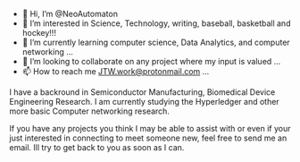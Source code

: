 - 👋 Hi, I’m @NeoAutomaton
- 👀 I’m interested in Science, Technology, writing, baseball, basketball and hockey!!!
- 🌱 I’m currently learning computer science, Data Analytics, and computer networking ...
- 💞️ I’m looking to collaborate on any project where my input is valued ...
- 📫 How to reach me JTW.work@protonmail.com ...

I have a backround in Semiconductor Manufacturing, Biomedical Device Engineering Research.
I am currently studying the Hyperledger and other more basic Computer networking research.

If you have any projects you think I may be able to assist with or even if your just interested in connecting to meet someone new,
feel free to send me an email. Ill try to get back to you as soon as I can.
